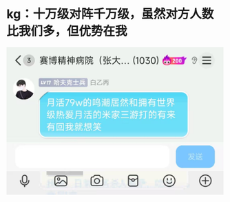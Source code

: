 # kg：十万级对阵千万级，虽然对方人数比我们多，但优势在我

![](https://raw.githubusercontent.com/KugouGames/iming-blog/refs/heads/main/%E5%B0%8F%E6%98%8E%20TV/images/250414-0100.jpg)
